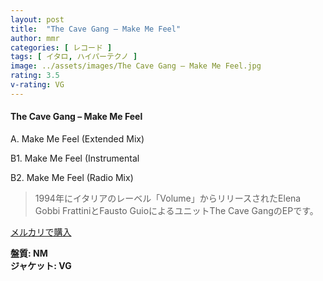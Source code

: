 ```yaml
---
layout: post
title:  "The Cave Gang – Make Me Feel"
author: mmr
categories: [ レコード ]
tags: [ イタロ, ハイパーテクノ ]
image: ../assets/images/The Cave Gang – Make Me Feel.jpg
rating: 3.5
v-rating: VG
---
```


#### The Cave Gang – Make Me Feel

A. Make Me Feel (Extended Mix)

B1. Make Me Feel (Instrumental

B2. Make Me Feel (Radio Mix)

> 1994年にイタリアのレーベル「Volume」からリリースされたElena Gobbi FrattiniとFausto GuioによるユニットThe Cave GangのEPです。

[メルカリで購入](https://jp.mercari.com/item/m61676818588)

<div class="mt-4 mb-4 d-flex align-items-center">
<strong class="mr-1">盤質: NM</strong>
</div>
<div class="mt-4 mb-4 d-flex align-items-center">
<strong class="mr-1">ジャケット: VG</strong>
</div>
